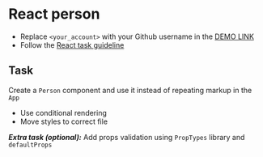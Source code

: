 # React person
- Replace `<your_account>` with your Github username in the [DEMO LINK](https://luckdenny.github.io/react_person/)
- Follow the [React task guideline](https://github.com/mate-academy/react_task-guideline#react-tasks-guideline)

## Task
Create a `Person` component and use it instead of repeating markup in the `App`

- Use conditional rendering
- Move styles to correct file

***Extra task (optional):***
Add props validation using `PropTypes` library and `defaultProps`
